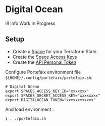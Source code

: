 # Digital Ocean

!!! info
    Work In Progress

## Setup

* Create a [Space](https://cloud.digitalocean.com/spaces) for your Terraform State.
* Create the [Space Access Keys](https://cloud.digitalocean.com/account/api/tokens)
* Create the [API Personal Token](https://cloud.digitalocean.com/account/api/tokens)

Configure Portefaix environment file `${HOME}/.config/portefaix/portefaix.sh`:

```shell
# Digital Ocean
export SPACES_ACCESS_KEY_ID="xxxxxxx"
export SPACES_SECRET_ACCESS_KEY="xxxxxxxx"
export DIGITALOCEAN_TOKEN="xxxxxxxxxxxx"
```

And load environment :

```shell
❯ . ./portefaix.sh
```
